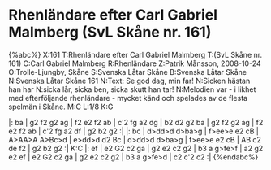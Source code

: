 # Rhenländare efter Carl Gabriel Malmberg  (SvL Skåne nr. 161)

{%abc%}
X:161
T:Rhenländare efter Carl Gabriel Malmberg 
T:(SvL Skåne nr. 161)
C:Carl Gabriel Malmberg
R:Rhenländare
Z:Patrik Månsson, 2008-10-24
O:Trolle-Ljungby, Skåne
S:Svenska Låtar Skåne
B:Svenska Låtar Skåne
N:Svenska Låtar Skåne 161
N:Text: Se god dag, min far! 
N:Sicken hästan han har
N:sicka lår, sicka ben, sicka skutt han tar!
N:Melodien var - i likhet med efterföljande rhenländare - mycket känd och spelades av de flesta spelmän i Skåne. 
M:C
L:1/8
K:G

|: ba | g2 f2 g2 ag | f2 e2 f2 ab | c'2 fg a2 dg | b2 d2 g2 ba |
g2 f2 g2 ag | f2 e2 f2 ab | c'2 fg a2 df | g2 b2 g2 :|
|: bc | d>dd>d d>ba>g | f>ee>e e2 cB | A>AA>A A>Bc>d |
e>dd>d d2 Bc | d>dd>d d>ba>g | f>ee>e e2 cB |
AB c2 de f2 | g2 b2 g2 :|
K:C
|: ef | e2 G2 c2 ga | g2 e2 c2 g2 | b3 a g>fe>f |
a2 g2 e2 ef | e2 G2 c2 ga | g2 e2 c2 g2 | b3 a g>fe>d | c2 c'2 c2 :| 
{%endabc%}

